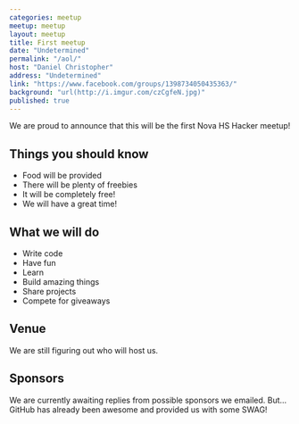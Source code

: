 ```yaml
---
categories: meetup
meetup: meetup
layout: meetup
title: First meetup
date: "Undetermined"
permalink: "/aol/"
host: "Daniel Christopher"
address: "Undetermined"
link: "https://www.facebook.com/groups/1398734050435363/"
background: "url(http://i.imgur.com/czCgfeN.jpg)"
published: true
---
```


We are proud to announce that this will be the first Nova HS Hacker meetup! 

## Things you should know
- Food will be provided
- There will be plenty of freebies
- It will be completely free!
- We will have a great time!

## What we will do
- Write code
- Have fun
- Learn
- Build amazing things
- Share projects
- Compete for giveaways

## Venue
We are still figuring out who will host us.

## Sponsors
We are currently awaiting replies from possible sponsors we emailed.
But... GitHub has already been awesome and provided us with some SWAG!
